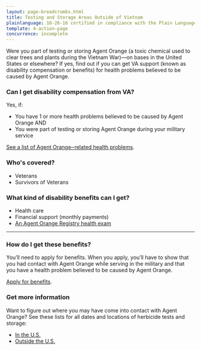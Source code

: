 ```yaml
---
layout: page-breadcrumbs.html
title: Testing and Storage Areas Outside of Vietnam
plainlanguage: 10-26-16 certified in compliance with the Plain Language Act
template: 4-action-page
concurrence: incomplete
---
```


Were you part of testing or storing Agent Orange (a toxic chemical used to clear trees and plants during the Vietnam War)—on bases in the United States or elsewhere? If yes, find out if you can get VA support (known as disability compensation or benefits) for health problems believed to be caused by Agent Orange.

<div class="call-out" markdown="1">

### Can I get disability compensation from VA?

Yes, if:
- You have 1 or more health problems believed to be caused by Agent Orange
AND
- You were part of testing or storing Agent Orange during your military service

[See a list of Agent Orange‒related health problems](https://www.vets.gov/disability-benefits/conditions/exposure-to-hazardous-materials/agent-orange/diseases/).

### Who's covered?

- Veterans
- Survivors of Veterans
</div>


### What kind of disability benefits can I get?

- Health care
- Financial support (monthly payments)
- [An Agent Orange Registry health exam](/disability-benefits/conditions/exposure-to-hazardous-materials/agent-orange/registry-health-exam/)

-----

### How do I get these benefits?

You’ll need to apply for benefits. When you apply, you’ll have to show that you had contact with Agent Orange while serving in the military and that you have a health problem believed to be caused by Agent Orange.

[Apply for benefits](https://www.vets.gov/disability-benefits/apply-for-benefits/).

### Get more information

Want to figure out where you may have come into contact with Agent Orange? See these lists for all dates and locations of herbicide tests and storage:
- [In the U.S.](http://www.publichealth.va.gov/exposures/agentorange/locations/tests-storage/usa.asp)
- [Outside the U.S.](http://www.publichealth.va.gov/exposures/agentorange/locations/tests-storage/outside-vietnam.asp) 
